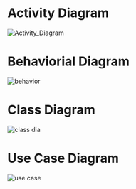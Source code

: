 # Activity Diagram
![Activity_Diagram](https://user-images.githubusercontent.com/97897323/156210490-94ac4444-5f56-4be3-8c1e-f2dd2260c096.jpg)

# Behaviorial Diagram
![behavior](https://user-images.githubusercontent.com/97897323/156212841-d8841715-dbf7-4b93-9aec-79189feaf032.jpg)

# Class Diagram

![class dia](https://user-images.githubusercontent.com/97897323/156213083-accb3561-3f18-49de-a621-7d9d5a28f504.jpg)

# Use Case Diagram

![use case](https://user-images.githubusercontent.com/97897323/156213221-4426bc25-08e5-46f7-8567-171b96046f20.jpg)


